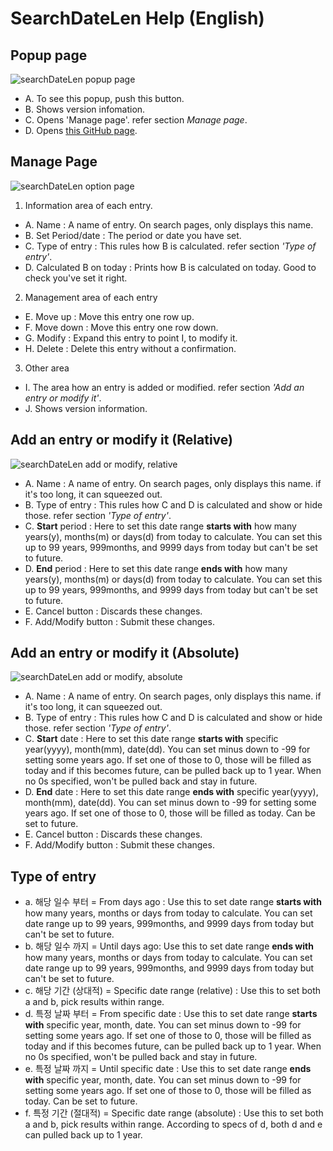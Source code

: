 # SearchDateLen Help (English)


## Popup page

![searchDateLen popup page](https://github.com/SD810/SearchDateLen/blob/master/document/imgs/popup.png?raw=true "searchDateLen popup page")

* A. To see this popup, push this button.
* B. Shows version infomation.
* C. Opens 'Manage page'. refer section *Manage page*.
* D. Opens [this GitHub page](https://github.com/SD810/SearchDateLen).


## Manage Page

![searchDateLen option page](https://github.com/SD810/SearchDateLen/blob/master/document/imgs/OptionsPage.png?raw=true "searchDateLen option page")

1. Information area of each entry.
  * A. Name : A name of entry. On search pages, only displays this name.
  * B. Set Period/date : The period or date you have set.
  * C. Type of entry : This rules how B is calculated. refer section *'Type of entry'*.
  * D. Calculated B on today : Prints how B is calculated on today. Good to check you've set it right.
2. Management area of each entry
  * E. Move up : Move this entry one row up.
  * F. Move down : Move this entry one row down.
  * G. Modify : Expand this entry to point I, to modify it. 
  * H. Delete : Delete this entry without a confirmation.
3. Other area
  * I. The area how an entry is added or modified. refer section *'Add an entry or modify it'*.
  * J. Shows version information.



## Add an entry or modify it (Relative)

![searchDateLen add or modify, relative](https://github.com/SD810/SearchDateLen/blob/master/document/imgs/AddOrModify_rel.png?raw=true "searchDateLen add or modify, relative")

* A. Name : A name of entry. On search pages, only displays this name. if it's too long, it can squeezed out.
* B. Type of entry : This rules how C and D is calculated and show or hide those. refer section *'Type of entry'*.
* C. **Start** period : Here to set this date range **starts with** how many years(y), months(m) or days(d) from today to calculate. You can set this up to 99 years, 999months, and 9999 days from today but can't be set to future.
* D. **End** period : Here to set this date range **ends with** how many years(y), months(m) or days(d) from today to calculate. You can set this up to 99 years, 999months, and 9999 days from today but can't be set to future.
* E. Cancel button : Discards these changes.
* F. Add/Modify button : Submit these changes.




## Add an entry or modify it (Absolute)

![searchDateLen add or modify, absolute](https://github.com/SD810/SearchDateLen/blob/master/document/imgs/AddOrModify_abs.png?raw=true "searchDateLen add or modify, absolute")

* A. Name : A name of entry. On search pages, only displays this name. if it's too long, it can squeezed out.
* B. Type of entry : This rules how C and D is calculated and show or hide those. refer section *'Type of entry'*.
* C. **Start** date : Here to set this date range **starts with** specific year(yyyy), month(mm), date(dd). You can set minus down to -99 for setting some years ago. If set one of those to 0, those will be filled as today and if this becomes future, can be pulled back up to 1 year. When no 0s specified, won't be pulled back and stay in future.
* D. **End** date : Here to set this date range **ends with** specific year(yyyy), month(mm), date(dd). You can set minus down to -99 for setting some years ago. If set one of those to 0, those will be filled as today. Can be set to future.
* E. Cancel button : Discards these changes.
* F. Add/Modify button : Submit these changes.



## Type of entry

* a. 해당 일수 부터 = From days ago : Use this to set date range **starts with** how many years, months or days from today to calculate. You can set date range up to 99 years, 999months, and 9999 days from today but can't be set to future.
* b. 해당 일수 까지 = Until days ago: Use this to set date range **ends with** how many years, months or days from today to calculate. You can set date range up to 99 years, 999months, and 9999 days from today but can't be set to future.
* c. 해당 기간 (상대적) = Specific date range (relative) : Use this to set both a and b, pick results within range.
* d. 특정 날짜 부터 = From specific date : Use this to set date range **starts with** specific year, month, date. You can set minus down to -99 for setting some years ago. If set one of those to 0, those will be filled as today and if this becomes future, can be pulled back up to 1 year. When no 0s specified, won't be pulled back and stay in future.
* e. 특정 날짜 까지 = Until specific date : Use this to set date range **ends with** specific year, month, date. You can set minus down to -99 for setting some years ago. If set one of those to 0, those will be filled as today. Can be set to future.
* f. 특정 기간 (절대적) = Specific date range (absolute) : Use this to set both a and b, pick results within range. According to specs of d, both d and e can pulled back up to 1 year.
